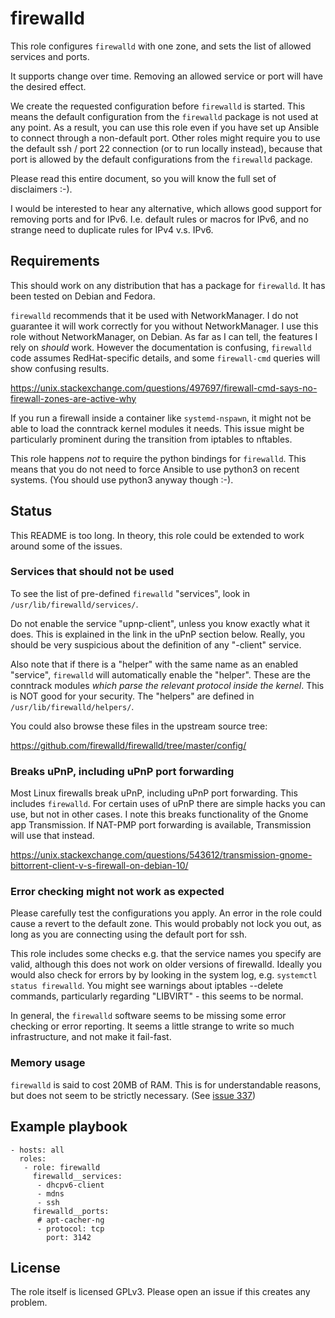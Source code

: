 # firewalld #

This role configures `firewalld` with one zone, and sets the list of
allowed services and ports.

It supports change over time.  Removing an allowed service or port will
have the desired effect.

We create the requested configuration before `firewalld` is started.
This means the default configuration from the `firewalld` package is
not used at any point.  As a result, you can use this role even if you
have set up Ansible to connect through a non-default port.  Other
roles might require you to use the default ssh / port 22 connection
(or to run locally instead), because that port is allowed by the
default configurations from the `firewalld` package.

Please read this entire document, so you will know the full set of
disclaimers :-).

I would be interested to hear any alternative, which allows good
support for removing ports and for IPv6.  I.e. default rules or macros
for IPv6, and no strange need to duplicate rules for IPv4 v.s. IPv6.


## Requirements

This should work on any distribution that has a package for
`firewalld`.  It has been tested on Debian and Fedora.

`firewalld` recommends that it be used with NetworkManager.  I do not
guarantee it will work correctly for you without NetworkManager.
I use this role without NetworkManager, on Debian.  As far as I
can tell, the features I rely on *should* work.  However the
documentation is confusing, `firewalld` code assumes RedHat-specific
details, and some `firewall-cmd` queries will show confusing results.

https://unix.stackexchange.com/questions/497697/firewall-cmd-says-no-firewall-zones-are-active-why

If you run a firewall inside a container like `systemd-nspawn`,
it might not be able to load the conntrack kernel modules it needs.
This issue might be particularly prominent during the transition
from iptables to nftables.

This role happens *not* to require the python bindings for `firewalld`.
This means that you do not need to force Ansible to use python3 on
recent systems.  (You should use python3 anyway though :-).

## Status

This README is too long.
In theory, this role could be extended to work around some of the issues.

### Services that should not be used

To see the list of pre-defined `firewalld` "services", look in
`/usr/lib/firewalld/services/`.

Do not enable the service "upnp-client", unless you know exactly
what it does.  This is explained in the link in the uPnP section
below.  Really, you should be very suspicious about the definition
of any "-client" service.

Also note that if there is a "helper" with the same name as an
enabled "service", `firewalld` will automatically enable the
"helper".  These are the conntrack modules *which parse the relevant
protocol inside the kernel*.  This is NOT good for your security.
The "helpers" are defined in `/usr/lib/firewalld/helpers/`.

You could also browse these files in the upstream source tree:

https://github.com/firewalld/firewalld/tree/master/config/

### Breaks uPnP, including uPnP port forwarding

Most Linux firewalls break uPnP, including uPnP port forwarding.
This includes `firewalld`.  For certain uses of uPnP there are
simple hacks you can use, but not in other cases.  I note this
breaks functionality of the Gnome app Transmission.  If NAT-PMP
port forwarding is available, Transmission will use that instead.

https://unix.stackexchange.com/questions/543612/transmission-gnome-bittorrent-client-v-s-firewall-on-debian-10/

### Error checking might not work as expected

Please carefully test the configurations you apply.  An error in the
role could cause a revert to the default zone.  This would probably
not lock you out, as long as you are connecting using the default port
for ssh.

This role includes some checks e.g. that the service names you specify
are valid, although this does not work on older versions of firewalld.
Ideally you would also check for errors by by looking in the system
log, e.g. `systemctl status firewalld`.  You might see warnings about
iptables --delete commands, particularly regarding "LIBVIRT" - this
seems to be normal.

In general, the `firewalld` software seems to be missing some
error checking or error reporting.  It seems a little strange to
write so much infrastructure, and not make it fail-fast.


### Memory usage

`firewalld` is said to cost 20MB of RAM.  This is for understandable
reasons, but does not seem to be strictly necessary.  (See
[issue 337](https://github.com/firewalld/firewalld/issues/337#issuecomment-389086797))


## Example playbook

    - hosts: all
      roles:
       - role: firewalld
         firewalld__services:
          - dhcpv6-client
          - mdns
          - ssh
         firewalld__ports:
          # apt-cacher-ng
          - protocol: tcp
            port: 3142


## License

The role itself is licensed GPLv3.  Please open an issue if this creates any problem.
